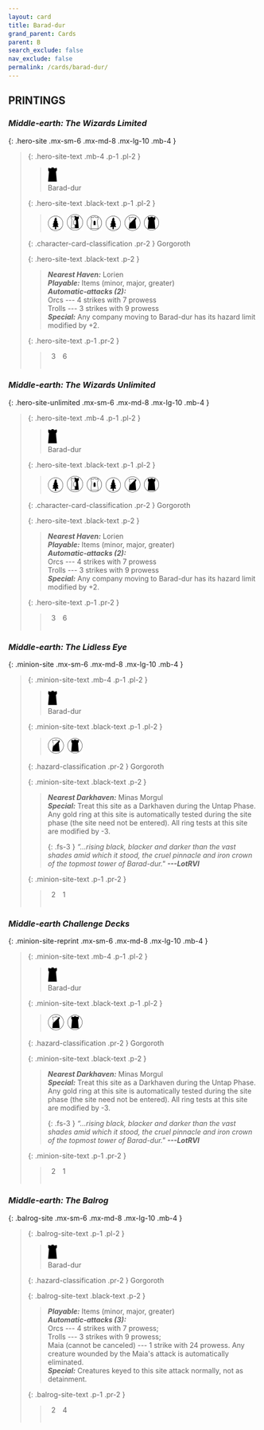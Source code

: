 ```yaml
---
layout: card
title: Barad-dur
grand_parent: Cards
parent: B
search_exclude: false
nav_exclude: false
permalink: /cards/barad-dur/
---
```


## PRINTINGS


### _Middle-earth: The Wizards Limited_

{: .hero-site .mx-sm-6 .mx-md-8 .mx-lg-10 .mb-4 }
> {: .hero-site-text .mb-4 .p-1 .pl-2 }
> > <div class="card-mp"><img src="/assets/images/dark-hold.svg"></div>
> > <div class="character-card-name">Barad-dur</div>
>
> {: .hero-site-text .black-text .p-1 .pl-2 }
> > ![](/assets/images/wilderness.svg)&ensp;![](/assets/images/border-land.svg)&ensp;![](/assets/images/free-domain.svg)&ensp;![](/assets/images/wilderness.svg)&ensp;![](/assets/images/shadow-land.svg)&ensp;![](/assets/images/dark-domain.svg)
>
> {: .character-card-classification .pr-2 }
> Gorgoroth
>
> {: .hero-site-text .black-text .p-2 }
> > _**Nearest Haven:**_ Lorien <br>_**Playable:**_ Items (minor, major, greater) <br>_**Automatic-attacks (2):**_<br> Orcs --- 4 strikes with 7 prowess <br>Trolls --- 3 strikes with 9 prowess <br>_**Special:**_ Any company moving to Barad-dur has its hazard limit modified by +2. 
> 
> {: .hero-site-text .p-1 .pr-2 }
> > <div class="hero-site-draw"><span class="hero-you-draw">&ensp;3&ensp;</span><span class="hero-opp-draw">&ensp;6&ensp;</span></div>
> > <div class="card-corruption">&nbsp;</div>

### _Middle-earth: The Wizards Unlimited_

{: .hero-site-unlimited .mx-sm-6 .mx-md-8 .mx-lg-10 .mb-4 }
> {: .hero-site-text .mb-4 .p-1 .pl-2 }
> > <div class="card-mp"><img src="/assets/images/dark-hold.svg"></div>
> > <div class="character-card-name">Barad-dur</div>
>
> {: .hero-site-text .black-text .p-1 .pl-2 }
> > ![](/assets/images/wilderness.svg)&ensp;![](/assets/images/border-land.svg)&ensp;![](/assets/images/free-domain.svg)&ensp;![](/assets/images/wilderness.svg)&ensp;![](/assets/images/shadow-land.svg)&ensp;![](/assets/images/dark-domain.svg)
>
> {: .character-card-classification .pr-2 }
> Gorgoroth
>
> {: .hero-site-text .black-text .p-2 }
> > _**Nearest Haven:**_ Lorien <br>_**Playable:**_ Items (minor, major, greater) <br>_**Automatic-attacks (2):**_<br> Orcs --- 4 strikes with 7 prowess <br>Trolls --- 3 strikes with 9 prowess <br>_**Special:**_ Any company moving to Barad-dur has its hazard limit modified by +2. 
> 
> {: .hero-site-text .p-1 .pr-2 }
> > <div class="hero-site-draw"><span class="hero-you-draw">&ensp;3&ensp;</span><span class="hero-opp-draw">&ensp;6&ensp;</span></div>
> > <div class="card-corruption">&nbsp;</div>

### _Middle-earth: The Lidless Eye_

{: .minion-site .mx-sm-6 .mx-md-8 .mx-lg-10 .mb-4 }
> {: .minion-site-text .mb-4 .p-1 .pl-2 }
> > <div class="card-mp"><img src="/assets/images/dark-hold.svg"></div>
> > <div class="card-name">Barad-dur</div>
>
> {: .minion-site-text .black-text .p-1 .pl-2 }
> > ![](/assets/images/shadow-land.svg)&ensp;![](/assets/images/dark-domain.svg)
>
> {: .hazard-classification .pr-2 }
> Gorgoroth
>
> {: .minion-site-text .black-text .p-2 }
> > ***Nearest Darkhaven:*** Minas Morgul <br>_**Special:**_ Treat this site as a Darkhaven during the Untap Phase. Any gold ring at this site is automatically tested during the site phase (the site need not be entered). All ring tests at this site are modified by -3. 
> > 
> > {: .fs-3 } 
> > _“...rising black, blacker and darker than the vast shades amid which it stood, the cruel pinnacle and iron crown of the topmost tower of Barad-dur."_ ***---&#65279;LotRVI*** 
> 
> {: .minion-site-text .p-1 .pr-2 }
> > <div class="hero-site-draw"><span class="minion-you-draw">&ensp;2&ensp;</span><span class="minion-opp-draw">&ensp;1&ensp;</span></div>
> > <div class="card-corruption">&nbsp;</div>

### _Middle-earth Challenge Decks_

{: .minion-site-reprint .mx-sm-6 .mx-md-8 .mx-lg-10 .mb-4 }
> {: .minion-site-text .mb-4 .p-1 .pl-2 }
> > <div class="card-mp"><img src="/assets/images/dark-hold.svg"></div>
> > <div class="card-name">Barad-dur</div>
>
> {: .minion-site-text .black-text .p-1 .pl-2 }
> > ![](/assets/images/shadow-land.svg)&ensp;![](/assets/images/dark-domain.svg)
>
> {: .hazard-classification .pr-2 }
> Gorgoroth
>
> {: .minion-site-text .black-text .p-2 }
> > ***Nearest Darkhaven:*** Minas Morgul <br>_**Special:**_ Treat this site as a Darkhaven during the Untap Phase. Any gold ring at this site is automatically tested during the site phase (the site need not be entered). All ring tests at this site are modified by -3. 
> > 
> > {: .fs-3 } 
> > _“...rising black, blacker and darker than the vast shades amid which it stood, the cruel pinnacle and iron crown of the topmost tower of Barad-dur."_ ***---&#65279;LotRVI*** 
> 
> {: .minion-site-text .p-1 .pr-2 }
> > <div class="hero-site-draw"><span class="minion-you-draw">&ensp;2&ensp;</span><span class="minion-opp-draw">&ensp;1&ensp;</span></div>
> > <div class="card-corruption">&nbsp;</div>

### _Middle-earth: The Balrog_

{: .balrog-site .mx-sm-6 .mx-md-8 .mx-lg-10 .mb-4 }
> {: .balrog-site-text .p-1 .pl-2 }
> > <div class="card-mp"><img src="/assets/images/dark-hold.svg"></div>
> > <div class="card-name">Barad-dur</div>
>
> {: .hazard-classification .pr-2 }
> Gorgoroth
>
> {: .balrog-site-text .black-text .p-2 }
> > _**Playable:**_ Items (minor, major, greater) <br>***Automatic-attacks (3):***  <br>Orcs --- 4 strikes with 7 prowess; <br>Trolls --- 3 strikes with 9 prowess; <br>Maia (cannot be canceled) --- 1 strike with 24 prowess. Any creature wounded by the Maia's attack is automatically eliminated. <br>_**Special:**_ Creatures keyed to this site attack normally, not as detainment. 
> 
> {: .balrog-site-text .p-1 .pr-2 }
> > <div class="hero-site-draw"><span class="minion-you-draw">&ensp;2&ensp;</span><span class="minion-opp-draw">&ensp;4&ensp;</span></div>
> > <div class="card-corruption">&nbsp;</div>
